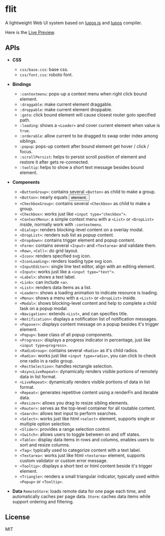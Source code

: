 # flit

A lightweight Web UI system based on [lupos.js](https://github.com/pucelle/lupos.js) and [lupos](https://github.com/pucelle/lupos) compiler.

Here is the [Live Preview](https://pucelle.github.io/flit/).



## APIs

- **CSS**
	- `css/base.css`: base css.
	- `css/font.css`: roboto font.

- **Bindings**
	- `:contextmenu`: pops-up a context menu when right click bound element.
	- `:draggable`: make current element draggable.
	- `:droppable`: make current element droppable.
	- `:goto`: click bound element will cause closest router goto specified path.
	- `:loading`: shows a `<Loader>` and cover current element when value is `true`.
	- `:orderable`: allow current to be dragged to swap order index among siblings.
	- `:popup`: pops-up content after bound element get hover / click / focus.
	- `:scrollPersist`: helps to persist scroll position of element and restore it after gets re-connected.
	- `:tooltip`: helps to show a short text message besides bound element.

- **Components**
	- `<ButtonGroup>`: contains several `<Button>` as child to make a group.
	- `<Button>`: nearly equals <button> element.
	- `<CheckboxGroup>`: contains several `<Checkbox>` as child to make a group.
	- `<Checkbox>`: works just like `<input type="checkbox">`.
	- `<ContextMenu>`: a simple context menu with a `<List>` or `<DropList>` inside, normally work with `:contextmenu`.
	- `<Dialog>`: renders blocking-level content on a overlay modal.
	- `<DropList>`: renders sub list as popup content.
	- `<Dropdown>`: contains trigger element and popup content.
	- `<Form>`: contains several `<Input>` and `<Textarea>` and validate them.
	- `<Row>`, `<Cell>`: do grid layout.
	- `<Icon>`: renders specified svg icon.
	- `<IconLoading>`: renders loading type svg icon.
	- `<InputEditor>`: single line text editor, align with an editing element.
	- `<Input>`: works just like a `<input type="text">`.
	- `<Label>`: shows a text label.
	- `<Link>`: can include `<a>`.
	- `<List>`: renders data items as a list.
	- `<Loader>`: shows a loading animation to indicate resource is loading.
	- `<Menu>`: shows a menu with a `<List>` or `<DropList>` inside.
	- `<Modal>`: shows blocking-level content and help to complete a child task on a popup modal.
	- `<Navigation>`: extends `<List>`, and can specifies title.
	- `<Notification>`: displays a notification list of notification messages.
	- `<Popover>`: displays content message on a popup besides it's trigger element.
	- `<Popup>`: base class of all popup components.
	- `<Progress>`: displays a progress indicator in percentage, just like `<input type=progress>`.
	- `<RadioGroup>`: contains several `<Radio>` as it's child radios.
	- `<Radio>`: works just like `<input type=radio>`, you can click to check one radio in a radio group.
	- `<RectSelection>`: handles rectangle selection.
	- `<AsyncLiveRepeat>`: dynamically renders visible portions of remotely data in list format.
	- `<LiveRepeat>`: dynamically renders visible portions of data in list format.
	- `<Repeat>`: generates repetitive content using a renderFn and iterable data.
	- `<Resizer>`: allows you drag to resize sibling elements.
	- `<Router>`:  serves as the top-level container for all routable content.
	- `<Search>`: allows text input to perform searches.
	- `<Select>`: works just like html `<select>` element, supports single or multiple option selection.
	- `<Slider>`: provides a range selection control.
	- `<Switch>`: allows users to toggle between on and off states.
	- `<Table>`: display data items in rows and columns, enables users to sort and resize columns.
	- `<Tag>`: typically used to categorize content with a text label.
	- `<Textarea>`: works just like html `<textarea>` element, supports custom validator or custom error message.
	- `<Tooltip>`: displays a short text or html content beside it's trigger element.
	- `<Triangle>`: renders a small triangular indicator, typically used within `<Popup>` or `<Tooltip>`.

- **Data**
	`RemoteStore`: loads remote data for one page each time, and automatically caches per page data.
	`Store`: caches data items while support ordering and filtering.



## License

MIT